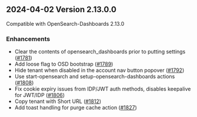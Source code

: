 ## 2024-04-02 Version 2.13.0.0

Compatible with OpenSearch-Dashboards 2.13.0

### Enhancements
* Clear the contents of opensearch_dashboards prior to putting settings ([#1781](https://github.com/opensearch-project/security-dashboards-plugin/pull/1781))
* Add loose flag to OSD bootstrap ([#1789](https://github.com/opensearch-project/security-dashboards-plugin/pull/1789))
* Hide tenant when disabled in the account nav button popover ([#1792](https://github.com/opensearch-project/security-dashboards-plugin/pull/1792))
* Use start-opensearch and setup-opensearch-dashboards actions ([#1808](https://github.com/opensearch-project/security-dashboards-plugin/pull/1808))
* Fix cookie expiry issues from IDP/JWT auth methods, disables keepalive for JWT/IDP ([#1806](https://github.com/opensearch-project/security-dashboards-plugin/pull/1806))
* Copy tenant with Short URL ([#1812](https://github.com/opensearch-project/security-dashboards-plugin/pull/1812))
* Add toast handling for purge cache action ([#1827](https://github.com/opensearch-project/security-dashboards-plugin/pull/1827))
